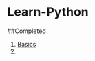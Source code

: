 # Learn-Python
##Completed
1. [Basics](https://github.com/AdityaPatil001/Learn-Python/tree/main/Basic)
2.  
